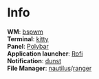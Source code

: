# Info

**WM**: [bspwm](https://github.com/baskerville/bspwm) <br>
**Terminal**: [kitty](https://github.com/kovidgoyal/kitty) <br>
**Panel**: [Polybar](https://github.com/polybar/polybar) <br>
**Application launcher**: [Rofi](https://github.com/davatorium/rofi) <br>
**Notification**: [dunst](https://github.com/dunst-project/dunst) <br>
**File Manager**: [nautilus](https://github.com/GNOME/nautilus)/[ranger](https://github.com/ranger/ranger) <br>

